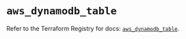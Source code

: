 # `aws_dynamodb_table`

Refer to the Terraform Registry for docs: [`aws_dynamodb_table`](https://registry.terraform.io/providers/hashicorp/aws/4.54.0/docs/resources/dynamodb_table).
